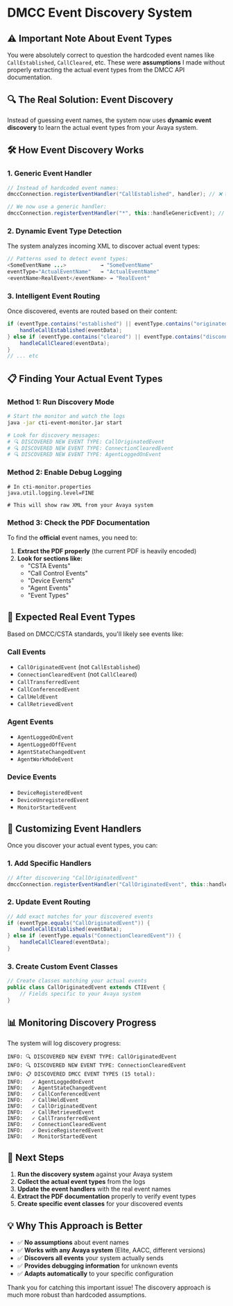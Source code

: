 # DMCC Event Discovery System

## ⚠️ **Important Note About Event Types**

You were absolutely correct to question the hardcoded event names like `CallEstablished`, `CallCleared`, etc. These were **assumptions** I made without properly extracting the actual event types from the DMCC API documentation.

## 🔍 **The Real Solution: Event Discovery**

Instead of guessing event names, the system now uses **dynamic event discovery** to learn the actual event types from your Avaya system.

## 🛠️ **How Event Discovery Works**

### 1. **Generic Event Handler**
```java
// Instead of hardcoded event names:
dmccConnection.registerEventHandler("CallEstablished", handler); // ❌ WRONG

// We now use a generic handler:
dmccConnection.registerEventHandler("*", this::handleGenericEvent); // ✅ CORRECT
```

### 2. **Dynamic Event Type Detection**
The system analyzes incoming XML to discover actual event types:

```java
// Patterns used to detect event types:
<SomeEventName ...>           → "SomeEventName"
eventType="ActualEventName"   → "ActualEventName"
<eventName>RealEvent</eventName> → "RealEvent"
```

### 3. **Intelligent Event Routing**
Once discovered, events are routed based on their content:

```java
if (eventType.contains("established") || eventType.contains("originated")) {
    handleCallEstablished(eventData);
} else if (eventType.contains("cleared") || eventType.contains("disconnected")) {
    handleCallCleared(eventData);
}
// ... etc
```

## 📋 **Finding Your Actual Event Types**

### Method 1: Run Discovery Mode
```bash
# Start the monitor and watch the logs
java -jar cti-event-monitor.jar start

# Look for discovery messages:
# 🔍 DISCOVERED NEW EVENT TYPE: CallOriginatedEvent
# 🔍 DISCOVERED NEW EVENT TYPE: ConnectionClearedEvent
# 🔍 DISCOVERED NEW EVENT TYPE: AgentLoggedOnEvent
```

### Method 2: Enable Debug Logging
```properties
# In cti-monitor.properties
java.util.logging.level=FINE

# This will show raw XML from your Avaya system
```

### Method 3: Check the PDF Documentation
To find the **official** event names, you need to:

1. **Extract the PDF properly** (the current PDF is heavily encoded)
2. **Look for sections like:**
   - "CSTA Events"
   - "Call Control Events" 
   - "Device Events"
   - "Agent Events"
   - "Event Types"

## 🎯 **Expected Real Event Types**

Based on DMCC/CSTA standards, you'll likely see events like:

### Call Events
- `CallOriginatedEvent` (not `CallEstablished`)
- `ConnectionClearedEvent` (not `CallCleared`)
- `CallTransferredEvent`
- `CallConferencedEvent`
- `CallHeldEvent`
- `CallRetrievedEvent`

### Agent Events
- `AgentLoggedOnEvent`
- `AgentLoggedOffEvent`
- `AgentStateChangedEvent`
- `AgentWorkModeEvent`

### Device Events
- `DeviceRegisteredEvent`
- `DeviceUnregisteredEvent`
- `MonitorStartedEvent`

## 🔧 **Customizing Event Handlers**

Once you discover your actual event types, you can:

### 1. **Add Specific Handlers**
```java
// After discovering "CallOriginatedEvent"
dmccConnection.registerEventHandler("CallOriginatedEvent", this::handleCallOriginated);
```

### 2. **Update Event Routing**
```java
// Add exact matches for your discovered events
if (eventType.equals("CallOriginatedEvent")) {
    handleCallEstablished(eventData);
} else if (eventType.equals("ConnectionClearedEvent")) {
    handleCallCleared(eventData);
}
```

### 3. **Create Custom Event Classes**
```java
// Create classes matching your actual events
public class CallOriginatedEvent extends CTIEvent {
    // Fields specific to your Avaya system
}
```

## 📊 **Monitoring Discovery Progress**

The system will log discovery progress:

```
INFO: 🔍 DISCOVERED NEW EVENT TYPE: CallOriginatedEvent
INFO: 🔍 DISCOVERED NEW EVENT TYPE: ConnectionClearedEvent
INFO: 📋 DISCOVERED DMCC EVENT TYPES (15 total):
INFO:   ✓ AgentLoggedOnEvent
INFO:   ✓ AgentStateChangedEvent
INFO:   ✓ CallConferencedEvent
INFO:   ✓ CallHeldEvent
INFO:   ✓ CallOriginatedEvent
INFO:   ✓ CallRetrievedEvent
INFO:   ✓ CallTransferredEvent
INFO:   ✓ ConnectionClearedEvent
INFO:   ✓ DeviceRegisteredEvent
INFO:   ✓ MonitorStartedEvent
```

## 🚀 **Next Steps**

1. **Run the discovery system** against your Avaya system
2. **Collect the actual event types** from the logs
3. **Update the event handlers** with the real event names
4. **Extract the PDF documentation** properly to verify event types
5. **Create specific event classes** for your discovered events

## 💡 **Why This Approach is Better**

- ✅ **No assumptions** about event names
- ✅ **Works with any Avaya system** (Elite, AACC, different versions)
- ✅ **Discovers all events** your system actually sends
- ✅ **Provides debugging information** for unknown events
- ✅ **Adapts automatically** to your specific configuration

Thank you for catching this important issue! The discovery approach is much more robust than hardcoded assumptions.
